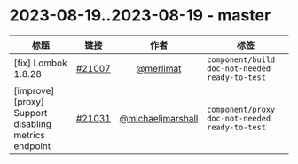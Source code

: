# 2023-08-19..2023-08-19 - master
| 标题 | 链接 | 作者 | 标签 |
| - | :--: | :--: | - |
| [fix] Lombok 1.8.28 | [#21007](https://github.com/apache/pulsar/pull/21007) | [@merlimat](https://github.com/merlimat) | `component/build` `doc-not-needed` `ready-to-test`  | 
| [improve][proxy] Support disabling metrics endpoint | [#21031](https://github.com/apache/pulsar/pull/21031) | [@michaeljmarshall](https://github.com/michaeljmarshall) | `component/proxy` `doc-not-needed` `ready-to-test`  | 
